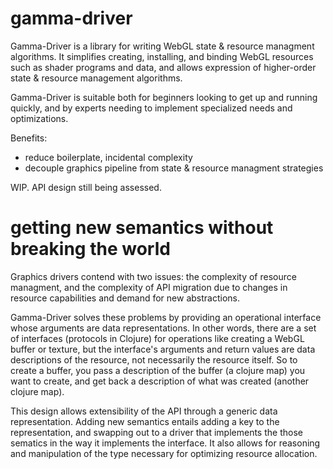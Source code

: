 # gamma-driver

Gamma-Driver is a library for writing WebGL state & resource managment algorithms. It simplifies creating, installing, and binding WebGL resources such as shader programs and data, and allows expression of higher-order state & resource management algorithms. 

Gamma-Driver is suitable both for beginners looking to get up and running quickly, and by experts needing to implement specialized needs and optimizations. 

Benefits:
 - reduce boilerplate, incidental complexity 
 - decouple graphics pipeline from state & resource managment strategies
 
WIP. API design still being assessed. 

# getting new semantics without breaking the world

Graphics drivers contend with two issues: the complexity of resource managment, and the complexity of API migration due to changes in resource capabilities and demand for new abstractions. 

Gamma-Driver solves these problems by providing an operational interface whose arguments are data representations. In other words, there are a set of interfaces (protocols in Clojure) for operations like creating a WebGL buffer or texture, but the interface's arguments and return values are data descriptions of the resource, not necessarily the resource itself. So to create a buffer, you pass a description of the buffer (a clojure map) you want to create, and get back a description of what was created (another clojure map).

This design allows extensibility of the API through a generic data representation. Adding new semantics entails adding a key to the representation, and swapping out to a driver that implements the those sematics in the way it implements the interface. It also allows for reasoning and manipulation of the type necessary for optimizing resource allocation. 


